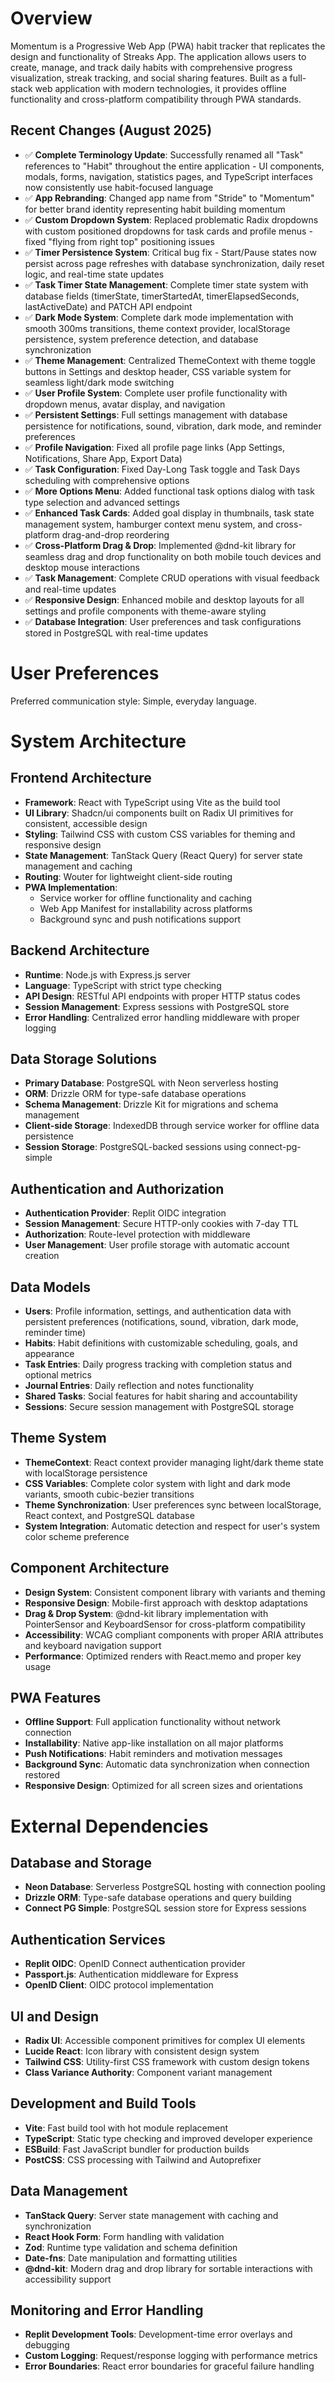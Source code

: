 # Overview

Momentum is a Progressive Web App (PWA) habit tracker that replicates the design and functionality of Streaks App. The application allows users to create, manage, and track daily habits with comprehensive progress visualization, streak tracking, and social sharing features. Built as a full-stack web application with modern technologies, it provides offline functionality and cross-platform compatibility through PWA standards.

## Recent Changes (August 2025)
- ✅ **Complete Terminology Update**: Successfully renamed all "Task" references to "Habit" throughout the entire application - UI components, modals, forms, navigation, statistics pages, and TypeScript interfaces now consistently use habit-focused language
- ✅ **App Rebranding**: Changed app name from "Stride" to "Momentum" for better brand identity representing habit building momentum
- ✅ **Custom Dropdown System**: Replaced problematic Radix dropdowns with custom positioned dropdowns for task cards and profile menus - fixed "flying from right top" positioning issues
- ✅ **Timer Persistence System**: Critical bug fix - Start/Pause states now persist across page refreshes with database synchronization, daily reset logic, and real-time state updates
- ✅ **Task Timer State Management**: Complete timer state system with database fields (timerState, timerStartedAt, timerElapsedSeconds, lastActiveDate) and PATCH API endpoint
- ✅ **Dark Mode System**: Complete dark mode implementation with smooth 300ms transitions, theme context provider, localStorage persistence, system preference detection, and database synchronization
- ✅ **Theme Management**: Centralized ThemeContext with theme toggle buttons in Settings and desktop header, CSS variable system for seamless light/dark mode switching
- ✅ **User Profile System**: Complete user profile functionality with dropdown menus, avatar display, and navigation
- ✅ **Persistent Settings**: Full settings management with database persistence for notifications, sound, vibration, dark mode, and reminder preferences
- ✅ **Profile Navigation**: Fixed all profile page links (App Settings, Notifications, Share App, Export Data)
- ✅ **Task Configuration**: Fixed Day-Long Task toggle and Task Days scheduling with comprehensive options
- ✅ **More Options Menu**: Added functional task options dialog with task type selection and advanced settings
- ✅ **Enhanced Task Cards**: Added goal display in thumbnails, task state management system, hamburger context menu system, and cross-platform drag-and-drop reordering
- ✅ **Cross-Platform Drag & Drop**: Implemented @dnd-kit library for seamless drag and drop functionality on both mobile touch devices and desktop mouse interactions
- ✅ **Task Management**: Complete CRUD operations with visual feedback and real-time updates
- ✅ **Responsive Design**: Enhanced mobile and desktop layouts for all settings and profile components with theme-aware styling
- ✅ **Database Integration**: User preferences and task configurations stored in PostgreSQL with real-time updates

# User Preferences

Preferred communication style: Simple, everyday language.

# System Architecture

## Frontend Architecture
- **Framework**: React with TypeScript using Vite as the build tool
- **UI Library**: Shadcn/ui components built on Radix UI primitives for consistent, accessible design
- **Styling**: Tailwind CSS with custom CSS variables for theming and responsive design
- **State Management**: TanStack Query (React Query) for server state management and caching
- **Routing**: Wouter for lightweight client-side routing
- **PWA Implementation**: 
  - Service worker for offline functionality and caching
  - Web App Manifest for installability across platforms
  - Background sync and push notifications support

## Backend Architecture
- **Runtime**: Node.js with Express.js server
- **Language**: TypeScript with strict type checking
- **API Design**: RESTful API endpoints with proper HTTP status codes
- **Session Management**: Express sessions with PostgreSQL store
- **Error Handling**: Centralized error handling middleware with proper logging

## Data Storage Solutions
- **Primary Database**: PostgreSQL with Neon serverless hosting
- **ORM**: Drizzle ORM for type-safe database operations
- **Schema Management**: Drizzle Kit for migrations and schema management
- **Client-side Storage**: IndexedDB through service worker for offline data persistence
- **Session Storage**: PostgreSQL-backed sessions using connect-pg-simple

## Authentication and Authorization
- **Authentication Provider**: Replit OIDC integration
- **Session Management**: Secure HTTP-only cookies with 7-day TTL
- **Authorization**: Route-level protection with middleware
- **User Management**: User profile storage with automatic account creation

## Data Models
- **Users**: Profile information, settings, and authentication data with persistent preferences (notifications, sound, vibration, dark mode, reminder time)
- **Habits**: Habit definitions with customizable scheduling, goals, and appearance
- **Task Entries**: Daily progress tracking with completion status and optional metrics
- **Journal Entries**: Daily reflection and notes functionality
- **Shared Tasks**: Social features for habit sharing and accountability
- **Sessions**: Secure session management with PostgreSQL storage

## Theme System
- **ThemeContext**: React context provider managing light/dark theme state with localStorage persistence
- **CSS Variables**: Complete color system with light and dark mode variants, smooth cubic-bezier transitions
- **Theme Synchronization**: User preferences sync between localStorage, React context, and PostgreSQL database
- **System Integration**: Automatic detection and respect for user's system color scheme preference

## Component Architecture
- **Design System**: Consistent component library with variants and theming
- **Responsive Design**: Mobile-first approach with desktop adaptations
- **Drag & Drop System**: @dnd-kit library implementation with PointerSensor and KeyboardSensor for cross-platform compatibility
- **Accessibility**: WCAG compliant components with proper ARIA attributes and keyboard navigation support
- **Performance**: Optimized renders with React.memo and proper key usage

## PWA Features
- **Offline Support**: Full application functionality without network connection
- **Installability**: Native app-like installation on all major platforms
- **Push Notifications**: Habit reminders and motivation messages
- **Background Sync**: Automatic data synchronization when connection restored
- **Responsive Design**: Optimized for all screen sizes and orientations

# External Dependencies

## Database and Storage
- **Neon Database**: Serverless PostgreSQL hosting with connection pooling
- **Drizzle ORM**: Type-safe database operations and query building
- **Connect PG Simple**: PostgreSQL session store for Express sessions

## Authentication Services
- **Replit OIDC**: OpenID Connect authentication provider
- **Passport.js**: Authentication middleware for Express
- **OpenID Client**: OIDC protocol implementation

## UI and Design
- **Radix UI**: Accessible component primitives for complex UI elements
- **Lucide React**: Icon library with consistent design system
- **Tailwind CSS**: Utility-first CSS framework with custom design tokens
- **Class Variance Authority**: Component variant management

## Development and Build Tools
- **Vite**: Fast build tool with hot module replacement
- **TypeScript**: Static type checking and improved developer experience
- **ESBuild**: Fast JavaScript bundler for production builds
- **PostCSS**: CSS processing with Tailwind and Autoprefixer

## Data Management
- **TanStack Query**: Server state management with caching and synchronization
- **React Hook Form**: Form handling with validation
- **Zod**: Runtime type validation and schema definition
- **Date-fns**: Date manipulation and formatting utilities
- **@dnd-kit**: Modern drag and drop library for sortable interactions with accessibility support

## Monitoring and Error Handling
- **Replit Development Tools**: Development-time error overlays and debugging
- **Custom Logging**: Request/response logging with performance metrics
- **Error Boundaries**: React error boundaries for graceful failure handling